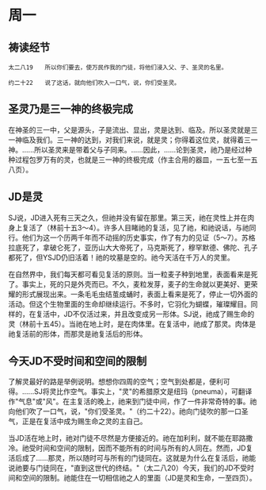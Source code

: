 # 周一

## 祷读经节
```
太二八19　　所以你们要去，使万民作我的门徒，将他们浸入父、子、圣灵的名里。

约二十22　　说了这话，就向他们吹入一口气，说，你们受圣灵。
```

## 圣灵乃是三一神的终极完成

在神圣的三一中，父是源头，子是流出、显出，灵是达到、临及。所以圣灵就是三一神临及我们。三一神的达到，对我们来说，就是灵；你得着这位灵，就得着三一神。......所以圣灵来是带着父与子同来。......因此，......论到圣灵，祂乃是经过种种过程包罗万有的灵，也就是三一神的终极完成（作主合用的器皿，一五七至一五八页）。

## JD是灵

SJ说，JD进入死有三天之久，但祂并没有留在那里。第三天，祂在灵性上并在肉身上复活了（林前十五3～4）。许多人目睹祂的复活，见了祂，和祂说话，与祂同行。他们为这一个历两千年而不动摇的历史事实，作了有力的见证（5～7）。苏格拉底死了，拿破仑死了，亚历山大大帝死了，马克斯死了，穆罕默德、佛陀、孔子都死了，但YSJD仍旧活着！祂的坟墓是空的。祂今天活在千万人的灵里。

在自然界中，我们每天都可看见复活的原则。当一粒麦子种到地里，表面看来是死了。事实上，死的只是外壳而已。不久，麦粒发芽，麦子的生命就以更美好、更荣耀的形式展现出来。一条毛毛虫结茧成蛹时，表面上看来是死了，停止一切外面的活动。但这个生物里面的生命却继续运行。不多时，它羽化为蝴蝶，璀璨耀目。同样的，在复活中，JD不仅活过来，并且改变成另一形体。SJ说，祂成了赐生命的灵（林前十五45）。当祂在地上时，是在肉体里。在复活中，祂成了那灵。肉体是祂复活前的形体，而那灵是祂复活后的形体。

## 今天JD不受时间和空间的限制

了解灵最好的路是举例说明。想想你四周的空气；空气到处都是，便利可得。......SJ将灵比作空气。事实上，"灵"的希腊原文是纽玛（pneuma），可翻译作"气息"或"风"。在主复活的晚上，祂来到门徒中间，作了一件非常奇特的事。祂向他们吹了一口气，说，"你们受圣灵。"（约二十22）。祂向门徒吹的那一口圣气，正是在复活中成为赐生命之灵的主自己。

当JD活在地上时，祂对门徒不尽然是方便接近的。祂在加利利，就不能在耶路撒冷。祂受时间和空间的限制，因而不能所有的时间与所有的人同在。然而，JD复活后成了......那灵，所以随时可与所有的门徒同在。这就是为什么在复活后，祂能说祂要与门徒同在，"直到这世代的终结。"（太二八20）今天，我们的JD不受时间和空间的限制。祂能住在一切相信祂之人的里面（JD是灵和生命，一至四页）。

